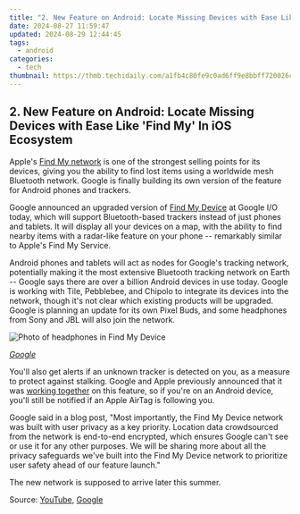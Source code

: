 ```yaml
---
title: "2. New Feature on Android: Locate Missing Devices with Ease Like 'Find My' In iOS Ecosystem"
date: 2024-08-27 11:59:47
updated: 2024-08-29 12:44:45
tags:
  - android
categories:
  - tech
thumbnail: https://thmb.techidaily.com/a1fb4c80fe9c0ad6ff9e8bbff720026cb07010c4ba5417fdd64e86e6b5386be9.jpg
---
```


## 2. New Feature on Android: Locate Missing Devices with Ease Like 'Find My' In iOS Ecosystem

Apple's [Find My network](https://youtube-lab.techidaily.com/24-the-creators-guide-to-the-top-9-affordable-video-editing-apps/) is one of the strongest selling points for its devices, giving you the ability to find lost items using a worldwide mesh Bluetooth network. Google is finally building its own version of the feature for Android phones and trackers.

 Google announced an upgraded version of [Find My Device](https://www.google.com/android/find/) at Google I/O today, which will support Bluetooth-based trackers instead of just phones and tablets. It will display all your devices on a map, with the ability to find nearby items with a radar-like feature on your phone -- remarkably similar to Apple's Find My Service.

 Android phones and tablets will act as nodes for Google's tracking network, potentially making it the most extensive Bluetooth tracking network on Earth -- Google says there are over a billion Android devices in use today. Google is working with Tile, Pebblebee, and Chipolo to integrate its devices into the network, though it's not clear which existing products will be upgraded. Google is planning an update for its own Pixel Buds, and some headphones from Sony and JBL will also join the network.

![Photo of headphones in Find My Device](https://static1.howtogeekimages.com/wordpress/wp-content/uploads/2023/05/screenshot-05-10-2023-142502.jpg) 

_[Google](https://www.youtube.com/watch?v=cNfINi5CNbY)_

 You'll also get alerts if an unknown tracker is detected on you, as a measure to protect against stalking. Google and Apple previously announced that it was [working together](https://android-location-track.techidaily.com/2-ways-to-monitor-realme-c51-activity-drfone-by-drfone-virtual-android/) on this feature, so if you're on an Android device, you'll still be notified if an Apple AirTag is following you.

 Google said in a blog post, "Most importantly, the Find My Device network was built with user privacy as a key priority. Location data crowdsourced from the network is end-to-end encrypted, which ensures Google can't see or use it for any other purposes. We will be sharing more about all the privacy safeguards we've built into the Find My Device network to prioritize user safety ahead of our feature launch."

 The new network is supposed to arrive later this summer.

 Source: [YouTube](https://www.youtube.com/watch?v=cNfINi5CNbY), [Google](https://blog.google/products/android/google-android-safety-features/)

<ins class="adsbygoogle"
     style="display:block"
     data-ad-format="autorelaxed"
     data-ad-client="ca-pub-7571918770474297"
     data-ad-slot="1223367746"></ins>



<ins class="adsbygoogle"
     style="display:block"
     data-ad-client="ca-pub-7571918770474297"
     data-ad-slot="8358498916"
     data-ad-format="auto"
     data-full-width-responsive="true"></ins>
